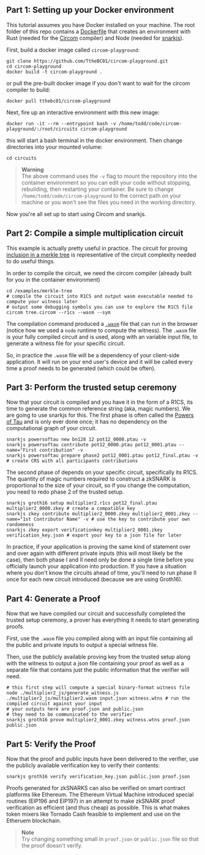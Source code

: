 ## Part 1: Setting up your Docker environment

This tutorial assumes you have Docker installed on your machine. The root folder of this repo contains a [Dockerfile](/Dockerfile)
that creates an environment with Rust (needed for the [Circom](https://github.com/iden3/circom) compiler) and Node (needed for [snarkjs](https://www.npmjs.com/package/snarkjs)). 

First, build a docker image called `circom-playground`:
```
git clone https://github.com/TtheBC01/circom-playground.git
cd circom-playground
docker build -t circom-playground .
```

or pull the pre-built docker image if you don't want to wait for the circom compiler to build:

```
docker pull tthebc01/circom-playground
```

Next, fire up an interactive environment with this new image:
```
docker run -it --rm --entrypoint bash -v /home/todd/code/circom-playground/:/root/circuits circom-playground
```

this will start a bash terminal in the docker environment. Then change directories into your mounted volume:

```
cd circuits
```

> **Warning**<br>
The above command uses the `-v` flag to mount the repository into the container environment so you can edit your code without stopping, rebuilding, then 
restarting your container. Be sure to change `/home/todd/code/circom-playground` to the correct path on your machine or you won't see the files you need 
in the working directory.

Now you're all set up to start using Circom and snarkjs.

## Part 2: Compile a simple multiplication circuit

This example is actually pretty useful in practice. The circuit for proving [inclusion in a merkle tree](/examples/merkle-tree/tree.circom) is representative of the circuit complexity needed to do useful things. 

In order to compile the circuit, we need the circom compiler (already built for you in the container environment)

```
cd /examples/merkle-tree
# compile the circuit into R1CS and output wasm executable needed to compute your witness later
# output some debugging symbols you can use to explore the R1CS file
circom tree.circom --r1cs --wasm --sym 
```

The compilation command produced a [`.wasm`](https://webassembly.org/) file that can run in the browser (notice how we used a `node` runtime to 
compute the witness). The `.wasm` file is your fully compiled circuit and is used, along with an variable input file, to generate a witness file for your 
specific circuit.

So, in practice the `.wasm` file will be a dependency of your client-side application. It will run on your end user's device and it will be called
every time a proof needs to be generated (which could be often). 

## Part 3: Perform the trusted setup ceremony

Now that your circuit is compiled and you have it in the form of a R1CS, its time to generate the common reference string (aka, magic numbers). We are going to use snarkjs for this. The first phase is often called the [Powers of Tau](https://medium.com/coinmonks/announcing-the-perpetual-powers-of-tau-ceremony-to-benefit-all-zk-snark-projects-c3da86af8377) and is only ever done once; it has no dependency on the computational graph of your circuit. 

```
snarkjs powersoftau new bn128 12 pot12_0000.ptau -v
snarkjs powersoftau contribute pot12_0000.ptau pot12_0001.ptau --name="First contribution" -v
snarkjs powersoftau prepare phase2 pot12_0001.ptau pot12_final.ptau -v # create CRS with all participants contributions
```

The second phase of depends on your specific circuit, specifically its R1CS. The quantity of magic numbers required to construct
a zkSNARK is proportional to the size of your circuit, so if you change the computation, you need to redo phase 2 of the trusted setup. 

```
snarkjs groth16 setup multiplier2.r1cs pot12_final.ptau multiplier2_0000.zkey # create a compatible key
snarkjs zkey contribute multiplier2_0000.zkey multiplier2_0001.zkey --name="1st Contributor Name" -v # use the key to contribute your own randomness
snarkjs zkey export verificationkey multiplier2_0001.zkey verification_key.json # export your key to a json file for later
```

In practice, if your application is proving the same kind of statement over and over again with different private inputs (this will most likely be the case), then both phase I and II need only be done a single time before you officially launch your application into production. If you have a situation
where you don't know the circuits ahead of time, you'll need to run phase II once for each new circuit introduced (because we are using Groth16). 

## Part 4: Generate a Proof

Now that we have compiled our circuit and successfully completed the trusted setup ceremony, a prover has everything it needs to start generating proofs.

First, use the `.wasm` file you compiled along with an input file containing all the public and private inputs to output a special witness file. 

Then, use the publicly available proving key from the trusted setup along with the witness to output a json file containing your proof as well 
as a separate file that contains just the public information that the verifier will need. 

```
# this first step will compute a special binary-format witness file
node ./multiplier2_js/generate_witness.js ./multiplier2_js/multiplier2.wasm input.json witness.wtns # run the compiled circuit against your input
# your outputs here are proof.json and public.json
# they need to be communicated to the verifier 
snarkjs groth16 prove multiplier2_0001.zkey witness.wtns proof.json public.json
```

## Part 5: Verify the Proof

Now that the proof and public inputs have been delivered to the verifier, use the publicly available verification key to verify their contents:

```
snarkjs groth16 verify verification_key.json public.json proof.json
```

Proofs generated for zkSNARKS can also be verified on smart contract platforms like Ethereum. The Ethereum Virtual Machine introduced special routines
(EIP196 and EIP197) in an attempt to make zkSNARK proof verification as efficient (and thus cheap) as possible. This is what makes token mixers like
Tornado Cash feasible to implement and use on the Etheruem blockchain.

> **Note**<br>
Try changing something small in `proof.json` or `public.json` file so that the proof doesn't verify.